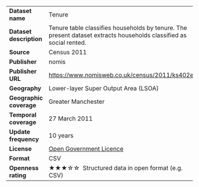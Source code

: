 <table>
<colgroup>
<col style="text-align:left;"/>
<col style="text-align:left;"/>
</colgroup>

<tbody>
<tr>
	<td style="text-align:left;"><strong>Dataset name</strong></td>
	<td style="text-align:left;">Tenure</td>
</tr>
<tr>
	<td style="text-align:left;"><strong>Dataset description</strong></td>
	<td style="text-align:left;">Tenure table classifies households by tenure. The present dataset extracts households classified as social rented.</td>
</tr>
<tr>
	<td style="text-align:left;"><strong>Source</strong></td>
	<td style="text-align:left;">Census 2011</td>
</tr>
<tr>
	<td style="text-align:left;"><strong>Publisher</strong></td>
	<td style="text-align:left;">nomis</td>
</tr>
<tr>
	<td style="text-align:left;"><strong>Publisher URL</strong></td>
	<td style="text-align:left;"><a href="https://www.nomisweb.co.uk/census/2011/ks402ew">https://www.nomisweb.co.uk/census/2011/ks402ew</a></td>
</tr>
<tr>
	<td style="text-align:left;"><strong>Geography</strong></td>
	<td style="text-align:left;">Lower-layer Super Output Area (LSOA)</td>
</tr>
<tr>
	<td style="text-align:left;"><strong>Geographic coverage</strong></td>
	<td style="text-align:left;">Greater Manchester</td>
</tr>
<tr>
	<td style="text-align:left;"><strong>Temporal coverage</strong></td>
	<td style="text-align:left;">27 March 2011</td>
</tr>
<tr>
	<td style="text-align:left;"><strong>Update frequency</strong></td>
	<td style="text-align:left;">10 years</td>
</tr>
<tr>
	<td style="text-align:left;"><strong>License</strong></td>
	<td style="text-align:left;"><a href="*http://www.nationalarchives.gov.uk/doc/open-government-licence/version/3/">Open Government Licence</a></td>
</tr>
<tr>
	<td style="text-align:left;"><strong>Format</strong></td>
	<td style="text-align:left;">CSV</td>
</tr>
<tr>
	<td style="text-align:left;"><strong>Openness rating</strong></td>
	<td style="text-align:left;">&#9733&#9733&#9733&#9734&#9734&nbsp; Structured data in open format (e.g. CSV)</td>
</tr>
</tbody>
</table>
